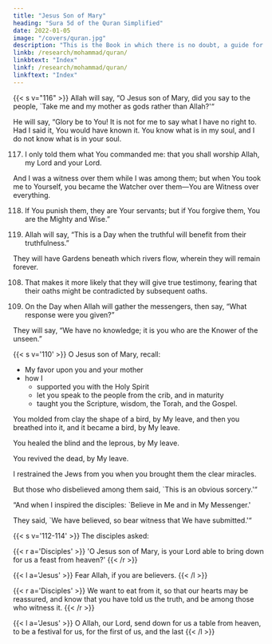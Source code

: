 ```yaml
---
title: "Jesus Son of Mary"
heading: "Sura 5d of the Quran Simplified"
date: 2022-01-05
image: "/covers/quran.jpg"
description: "This is the Book in which there is no doubt, a guide for the righteous."
linkb: /research/mohammad/quran/
linkbtext: "Index"
linkf: /research/mohammad/quran/
linkftext: "Index"
---
```




{{< s v="116" >}} Allah will say, “O Jesus son of Mary, did you say to the people, `Take me and my mother as gods rather than Allah?'“ 

He will say, “Glory be to You! It is not for me to say what I have no right to. Had I said it, You
would have known it. You know what is in my soul, and I do not know what is in your soul. 


117. I only told them what You commanded me: that you shall worship Allah, my Lord
and your Lord. 

And I was a witness over them while I was among them; but when You took me to Yourself, you became the Watcher over
them—You are Witness over everything.

118. If You punish them, they are Your servants; but if You forgive them, You are the
Mighty and Wise.”

119. Allah will say, “This is a Day when the truthful will benefit from their truthfulness.”

They will have Gardens beneath which rivers flow, wherein they will remain forever. <!-- Allah
is pleased with them, and they are pleased with Him. That is the great attainment. -->

<!-- 120. To Allah belongs the sovereignty of the
heavens and the earth and what lies in them,
and He has power over everything.
from among those responsible for the claim,
and have them swear by Allah, “Our testi-
mony is more truthful than their testimony,
and we will not be biased, for then we would
be wrongdoers.” -->


108. That makes it more likely that they will give true testimony, fearing that their oaths might be contradicted by subsequent oaths. 


109. On the Day when Allah will gather the messengers, then say, “What response were you given?” 

They will say, “We have no knowledge; it is you who are the Knower of the unseen.”



{{< s v='110' >}} O Jesus son of Mary, recall:
- My favor upon you and your mother
- how I
  - supported you with the Holy Spirit
  - let you speak to the people from the crib, and in maturity
  - taught you the Scripture, wisdom, the Torah, and the Gospel. 

You molded from clay the shape of a bird, by My leave, and then you breathed into it, and it became a bird, by My leave. 

You healed the blind and the leprous, by My leave.

You revived the dead, by My leave. 

I restrained the Jews from you when you brought them the clear miracles. 

But those who disbelieved among them said, `This is an obvious sorcery.'“

“And when I inspired the disciples: `Believe in Me and in My Messenger.' 

They said, `We have believed, so bear witness that We have submitted.'“


{{< s v='112-114' >}} The disciples asked: 

{{< r a='Disciples' >}}
'O Jesus son of Mary, is your Lord able to bring down for us a feast from heaven?' 
{{< /r >}}

{{< l a='Jesus' >}}
Fear Allah, if you are believers.
{{< /l >}}

{{< r a='Disciples' >}}
We want to eat from it, so that our hearts may be reassured, and know that you have told us the truth, and be among those who witness it.
{{< /r >}}

{{< l a='Jesus' >}}
O Allah, our Lord, send down for us a table from heaven, to be a festival for us, for the first of us, and the last
{{< /l >}}

